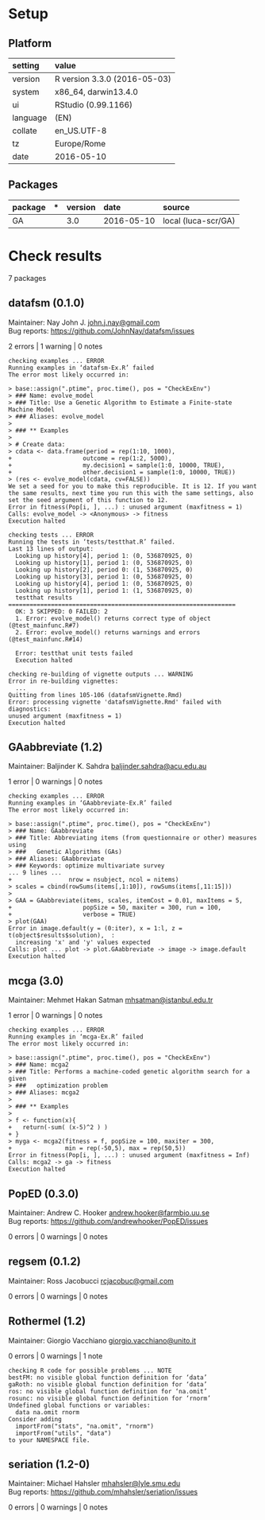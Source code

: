 # Setup

## Platform

|setting  |value                        |
|:--------|:----------------------------|
|version  |R version 3.3.0 (2016-05-03) |
|system   |x86_64, darwin13.4.0         |
|ui       |RStudio (0.99.1166)          |
|language |(EN)                         |
|collate  |en_US.UTF-8                  |
|tz       |Europe/Rome                  |
|date     |2016-05-10                   |

## Packages

|package |*  |version |date       |source              |
|:-------|:--|:-------|:----------|:-------------------|
|GA      |   |3.0     |2016-05-10 |local (luca-scr/GA) |

# Check results
7 packages

## datafsm (0.1.0)
Maintainer: Nay John J. <john.j.nay@gmail.com>  
Bug reports: https://github.com/JohnNay/datafsm/issues

2 errors | 1 warning  | 0 notes

```
checking examples ... ERROR
Running examples in ‘datafsm-Ex.R’ failed
The error most likely occurred in:

> base::assign(".ptime", proc.time(), pos = "CheckExEnv")
> ### Name: evolve_model
> ### Title: Use a Genetic Algorithm to Estimate a Finite-state Machine Model
> ### Aliases: evolve_model
> 
> ### ** Examples
> 
> # Create data:
> cdata <- data.frame(period = rep(1:10, 1000),
+                    outcome = rep(1:2, 5000),
+                    my.decision1 = sample(1:0, 10000, TRUE),
+                    other.decision1 = sample(1:0, 10000, TRUE))
> (res <- evolve_model(cdata, cv=FALSE))
We set a seed for you to make this reproducible. It is 12. If you want the same results, next time you run this with the same settings, also set the seed argument of this function to 12.
Error in fitness(Pop[i, ], ...) : unused argument (maxfitness = 1)
Calls: evolve_model -> <Anonymous> -> fitness
Execution halted

checking tests ... ERROR
Running the tests in ‘tests/testthat.R’ failed.
Last 13 lines of output:
  Looking up history[4], period 1: (0, 536870925, 0)
  Looking up history[1], period 1: (0, 536870925, 0)
  Looking up history[2], period 0: (1, 536870925, 0)
  Looking up history[3], period 1: (0, 536870925, 0)
  Looking up history[4], period 1: (0, 536870925, 0)
  Looking up history[1], period 1: (1, 536870925, 0)
  testthat results ================================================================
  OK: 3 SKIPPED: 0 FAILED: 2
  1. Error: evolve_model() returns correct type of object (@test_mainfunc.R#7) 
  2. Error: evolve_model() returns warnings and errors (@test_mainfunc.R#14) 
  
  Error: testthat unit tests failed
  Execution halted

checking re-building of vignette outputs ... WARNING
Error in re-building vignettes:
  ...
Quitting from lines 105-106 (datafsmVignette.Rmd) 
Error: processing vignette 'datafsmVignette.Rmd' failed with diagnostics:
unused argument (maxfitness = 1)
Execution halted

```

## GAabbreviate (1.2)
Maintainer: Baljinder K. Sahdra <baljinder.sahdra@acu.edu.au>

1 error  | 0 warnings | 0 notes

```
checking examples ... ERROR
Running examples in ‘GAabbreviate-Ex.R’ failed
The error most likely occurred in:

> base::assign(".ptime", proc.time(), pos = "CheckExEnv")
> ### Name: GAabbreviate
> ### Title: Abbreviating items (from questionnaire or other) measures using
> ###   Genetic Algorithms (GAs)
> ### Aliases: GAabbreviate
> ### Keywords: optimize multivariate survey
... 9 lines ...
+                nrow = nsubject, ncol = nitems)
> scales = cbind(rowSums(items[,1:10]), rowSums(items[,11:15]))
> 
> GAA = GAabbreviate(items, scales, itemCost = 0.01, maxItems = 5, 
+                    popSize = 50, maxiter = 300, run = 100,
+                    verbose = TRUE)
> plot(GAA)
Error in image.default(y = (0:iter), x = 1:l, z = t(object$results$solution),  : 
  increasing 'x' and 'y' values expected
Calls: plot ... plot -> plot.GAabbreviate -> image -> image.default
Execution halted
```

## mcga (3.0)
Maintainer: Mehmet Hakan Satman <mhsatman@istanbul.edu.tr>

1 error  | 0 warnings | 0 notes

```
checking examples ... ERROR
Running examples in ‘mcga-Ex.R’ failed
The error most likely occurred in:

> base::assign(".ptime", proc.time(), pos = "CheckExEnv")
> ### Name: mcga2
> ### Title: Performs a machine-coded genetic algorithm search for a given
> ###   optimization problem
> ### Aliases: mcga2
> 
> ### ** Examples
> 
> f <- function(x){ 
+   return(-sum( (x-5)^2 ) )
+ }
> myga <- mcga2(fitness = f, popSize = 100, maxiter = 300, 
+               min = rep(-50,5), max = rep(50,5))
Error in fitness(Pop[i, ], ...) : unused argument (maxfitness = Inf)
Calls: mcga2 -> ga -> fitness
Execution halted
```

## PopED (0.3.0)
Maintainer: Andrew C. Hooker <andrew.hooker@farmbio.uu.se>  
Bug reports: https://github.com/andrewhooker/PopED/issues

0 errors | 0 warnings | 0 notes

## regsem (0.1.2)
Maintainer: Ross Jacobucci <rcjacobuc@gmail.com>

0 errors | 0 warnings | 0 notes

## Rothermel (1.2)
Maintainer: Giorgio Vacchiano <giorgio.vacchiano@unito.it>

0 errors | 0 warnings | 1 note 

```
checking R code for possible problems ... NOTE
bestFM: no visible global function definition for ‘data’
gaRoth: no visible global function definition for ‘data’
ros: no visible global function definition for ‘na.omit’
rosunc: no visible global function definition for ‘rnorm’
Undefined global functions or variables:
  data na.omit rnorm
Consider adding
  importFrom("stats", "na.omit", "rnorm")
  importFrom("utils", "data")
to your NAMESPACE file.
```

## seriation (1.2-0)
Maintainer: Michael Hahsler <mhahsler@lyle.smu.edu>  
Bug reports: https://github.com/mhahsler/seriation/issues

0 errors | 0 warnings | 0 notes

